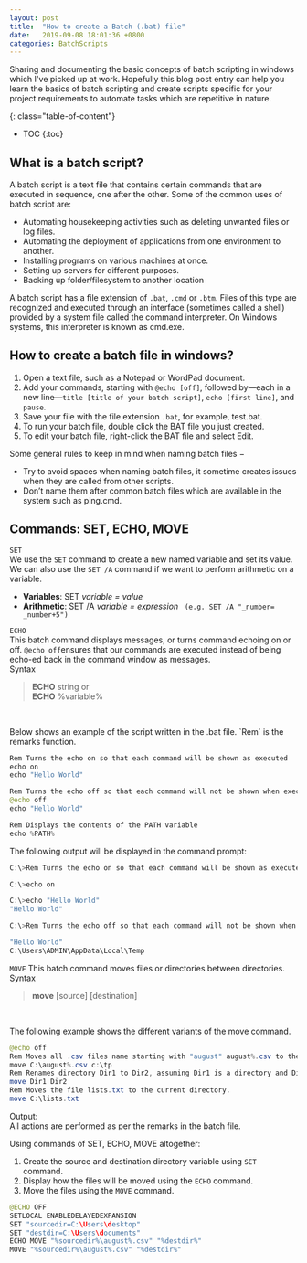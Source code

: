 ```yaml
---
layout: post
title:  "How to create a Batch (.bat) file"
date:   2019-09-08 18:01:36 +0800
categories: BatchScripts
---
```

Sharing and documenting the basic concepts of batch scripting in windows which I've picked up at work. Hopefully this blog post entry can help you learn the basics of batch scripting and create scripts specific for your project requirements to automate tasks which are repetitive in nature.


{: class="table-of-content"}
* TOC
{:toc}

## What is a batch script?
A batch script is a text file that contains certain commands that are executed in sequence, one after the other. Some of the common uses of batch script are: 

+ Automating housekeeping activities such as deleting unwanted files or log files.
+ Automating the deployment of applications from one environment to another.
+ Installing programs on various machines at once.
+ Setting up servers for different purposes.
+ Backing up folder/filesystem to another location

A batch script has a file extension of `.bat`, `.cmd` or `.btm`. Files of this type are recognized and executed through an interface (sometimes called a shell) provided by a system file called the command interpreter. On Windows systems, this interpreter is known as cmd.exe.


## How to create a batch file in windows?

1. Open a text file, such as a Notepad or WordPad document.
2. Add your commands, starting with `@echo [off]`, followed by—each in a new line—`title [title of your batch script]`, `echo [first line]`, and `pause`.
3. Save your file with the file extension `.bat`, for example, test.bat.
4. To run your batch file, double click the BAT file you just created.
5. To edit your batch file, right-click the BAT file and select Edit.

Some general rules to keep in mind when naming batch files −
+ Try to avoid spaces when naming batch files, it sometime creates issues when they are called from other scripts.
+ Don’t name them after common batch files which are available in the system such as ping.cmd.

## Commands: SET, ECHO, MOVE

`SET` <br>
We use the `SET` command to create a new named variable and set its value. We can also use the `SET /A` command if we want to perform arithmetic on a variable.

+ **Variables**: SET *variable = value*
+ **Arithmetic**: SET /A *variable = expression* 
``` (e.g. SET /A "_number= _number+5")```
<p> </p>

`ECHO` <br>
This batch command displays messages, or turns command echoing on or off. `@echo off`ensures that our commands are executed instead of being echo-ed back in the command window as messages. 
<br>
Syntax <br>
> **ECHO** string or <br>
> **ECHO** %variable%

<br>
<p> 
Below shows an example of the script written in the .bat file. `Rem` is the remarks function.</p>

```java
Rem Turns the echo on so that each command will be shown as executed 
echo on 
echo "Hello World" 

Rem Turns the echo off so that each command will not be shown when executed 
@echo off 
echo "Hello World" 

Rem Displays the contents of the PATH variable 
echo %PATH%
```

The following output will be displayed in the command prompt:
```java
C:\>Rem Turns the echo on so that each command will be shown as executed

C:\>echo on

C:\>echo "Hello World"
"Hello World"

C:\>Rem Turns the echo off so that each command will not be shown when executed

"Hello World"
C:\Users\ADMIN\AppData\Local\Temp
```

`MOVE`
This batch command moves files or directories between directories.
<br>
Syntax
> **move** [source] [destination]

<br>

The following example shows the different variants of the move command.
```java
@echo off
Rem Moves all .csv files name starting with "august" august%.csv to the directory c:\tp
move C:\august%.csv c:\tp
Rem Renames directory Dir1 to Dir2, assuming Dir1 is a directory and Dir2 does not exist. 
move Dir1 Dir2
Rem Moves the file lists.txt to the current directory.
move C:\lists.txt
```
Output: <br>
All actions are performed as per the remarks in the batch file.
<br>

Using commands of SET, ECHO, MOVE altogether:
1. Create the source and destination directory variable using `SET` command.
2. Display how the files will be moved using the `ECHO` command.
3. Move the files using the `MOVE` command.

```java
@ECHO OFF
SETLOCAL ENABLEDELAYEDEXPANSION
SET "sourcedir=C:\Users\desktop"
SET "destdir=C:\Users\documents"
ECHO MOVE "%sourcedir%\august%.csv" "%destdir%"
MOVE "%sourcedir%\august%.csv" "%destdir%"
```


[songlink]: https://en.wikipedia.org/wiki/Hope_(The_Chainsmokers_song)
[urllib]: https://docs.python.org/3/library/urllib.request.html
[BS]: https://www.crummy.com/software/BeautifulSoup/bs4/doc/

